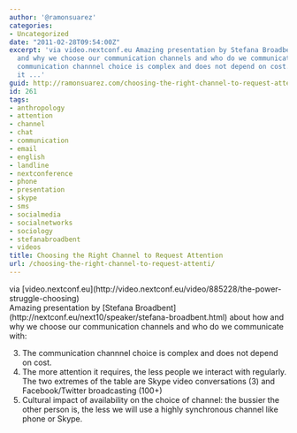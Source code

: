 ```yaml
---
author: '@ramonsuarez'
categories:
- Uncategorized
date: "2011-02-28T09:54:00Z"
excerpt: 'via video.nextconf.eu Amazing presentation by Stefana Broadbent about how
  and why we choose our communication channels and who do we communicate with: The
  communication channnel choice is complex and does not depend on cost. The more attention
  it ...'
guid: http://ramonsuarez.com/choosing-the-right-channel-to-request-attenti
id: 261
tags:
- anthropology
- attention
- channel
- chat
- communication
- email
- english
- landline
- nextconference
- phone
- presentation
- skype
- sms
- socialmedia
- socialnetworks
- sociology
- stefanabroadbent
- videos
title: Choosing the Right Channel to Request Attention
url: /choosing-the-right-channel-to-request-attenti/
---
```


<div class="posterous_bookmarklet_entry"><div class="posterous_quote_citation">via [video.nextconf.eu](http://video.nextconf.eu/video/885228/the-power-struggle-choosing)</div>Amazing presentation by [Stefana Broadbent](http://nextconf.eu/next10/speaker/stefana-broadbent.html) about how and why we choose our communication channels and who do we communicate with:


3. The communication channnel choice is complex and does not depend on cost.
4. The more attention it requires, the less people we interact with regularly. The two extremes of the table are Skype video conversations (3) and Facebook/Twitter broadcasting (100+)
5. Cultural impact of availability on the choice of channel: the bussier the other person is, the less we will use a highly synchronous channel like phone or Skype.
</div>